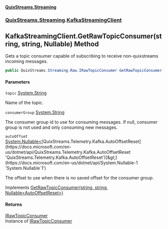 #### [QuixStreams.Streaming](index.md 'index')
### [QuixStreams.Streaming](QuixStreams.Streaming.md 'QuixStreams.Streaming').[KafkaStreamingClient](KafkaStreamingClient.md 'QuixStreams.Streaming.KafkaStreamingClient')

## KafkaStreamingClient.GetRawTopicConsumer(string, string, Nullable<AutoOffsetReset>) Method

Gets a topic consumer capable of subscribing to receive non-quixstreams incoming messages.

```csharp
public QuixStreams.Streaming.Raw.IRawTopicConsumer GetRawTopicConsumer(string topic, string consumerGroup=null, System.Nullable<QuixStreams.Telemetry.Kafka.AutoOffsetReset> autoOffset=null);
```
#### Parameters

<a name='QuixStreams.Streaming.KafkaStreamingClient.GetRawTopicConsumer(string,string,System.Nullable_QuixStreams.Telemetry.Kafka.AutoOffsetReset_).topic'></a>

`topic` [System.String](https://docs.microsoft.com/en-us/dotnet/api/System.String 'System.String')

Name of the topic.

<a name='QuixStreams.Streaming.KafkaStreamingClient.GetRawTopicConsumer(string,string,System.Nullable_QuixStreams.Telemetry.Kafka.AutoOffsetReset_).consumerGroup'></a>

`consumerGroup` [System.String](https://docs.microsoft.com/en-us/dotnet/api/System.String 'System.String')

The consumer group id to use for consuming messages. If null, consumer group is not used and only consuming new messages.

<a name='QuixStreams.Streaming.KafkaStreamingClient.GetRawTopicConsumer(string,string,System.Nullable_QuixStreams.Telemetry.Kafka.AutoOffsetReset_).autoOffset'></a>

`autoOffset` [System.Nullable&lt;](https://docs.microsoft.com/en-us/dotnet/api/System.Nullable-1 'System.Nullable`1')[QuixStreams.Telemetry.Kafka.AutoOffsetReset](https://docs.microsoft.com/en-us/dotnet/api/QuixStreams.Telemetry.Kafka.AutoOffsetReset 'QuixStreams.Telemetry.Kafka.AutoOffsetReset')[&gt;](https://docs.microsoft.com/en-us/dotnet/api/System.Nullable-1 'System.Nullable`1')

The offset to use when there is no saved offset for the consumer group.

Implements [GetRawTopicConsumer(string, string, Nullable&lt;AutoOffsetReset&gt;)](IKafkaStreamingClient.GetRawTopicConsumer(string,string,Nullable_AutoOffsetReset_).md 'QuixStreams.Streaming.IKafkaStreamingClient.GetRawTopicConsumer(string, string, System.Nullable<QuixStreams.Telemetry.Kafka.AutoOffsetReset>)')

#### Returns
[IRawTopicConsumer](IRawTopicConsumer.md 'QuixStreams.Streaming.Raw.IRawTopicConsumer')  
Instance of [IRawTopicConsumer](IRawTopicConsumer.md 'QuixStreams.Streaming.Raw.IRawTopicConsumer')